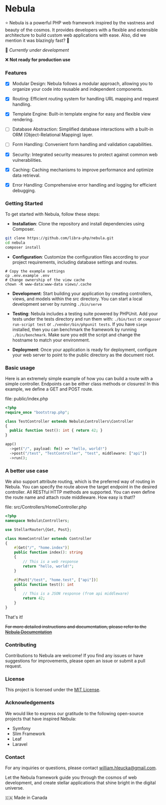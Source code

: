 # Nebula

⭐ Nebula is a powerful PHP web framework inspired by the vastness and beauty of the cosmos. It provides developers with a flexible and extensible architecture to build custom web applications with ease. Also, did we mention it was blazingly fast? 🚀

👷 *Currently under development*

❌ **Not ready for production use**

### Features
- [x] Modular Design: Nebula follows a modular approach, allowing you to organize your code into reusable and independent components.
- [x] Routing: Efficient routing system for handling URL mapping and request handling.
- [x] Template Engine: Built-in template engine for easy and flexible view rendering.
- [ ] Database Abstraction: Simplified database interactions with a built-in ORM (Object-Relational Mapping) layer.
- [ ] Form Handling: Convenient form handling and validation capabilities.
- [x] Security: Integrated security measures to protect against common web vulnerabilities.
- [x] Caching: Caching mechanisms to improve performance and optimize data retrieval.
- [x] Error Handling: Comprehensive error handling and logging for efficient debugging.


### Getting Started

To get started with Nebula, follow these steps:

- **Installation**: Clone the repository and install dependencies using Composer.
```bash
git clone https://github.com/libra-php/nebula.git
cd nebula
composer install
```

- **Configuration**: Customize the configuration files according to your project requirements, including database settings and routes.
```
# Copy the example settings
cp .env.example .env
# Change ownership of the view cache
chown -R www-data:www-data views/.cache
```

- **Development**: Start building your application by creating controllers, views, and models within the src directory. You can start a local development server by running `./bin/serve`

- **Testing**: Nebula includes a testing suite powered by PHPUnit. Add your tests under the tests directory and run them with: `./bin/test` or `composer run-script test` or `./vendor/bin/phpunit tests`. If you have `siege` installed, then you can benchmark the framework by running `./bin/benchmark`. Make sure you edit the script and change the hostname to match your environment.

- **Deployment**: Once your application is ready for deployment, configure your web server to point to the public directory as the document root.

### Basic usage

Here is an extremely simple example of how you can build a route with a simple controller. Endpoints can be either class methods or closures! In this example, we define a GET and POST route.

file: public/index.php
```php
<?php
require_once "bootstrap.php";

class TestController extends Nebula\Controllers\Controller
{
  public function test(): int { return 42; }
}

app()
  ->get("/", payload: fn() => "hello, world!")
  ->post("/test", "TestController", "test", middleware: ["api"])
  ->run();
```

###  A better use case

We also support attribute routing, which is the preferred way of routing in Nebula. You can specify the route above the target endpoint in the desired controller. All RESTful HTTP methods are supported. You can even define the route name and attach route middleware. How easy is that!?


file: src/Controllers/HomeController.php
```php
<?php
namespace Nebula\Controllers;

use StellarRouter\{Get, Post};

class HomeController extends Controller
{
    #[Get("/", "home.index")]
    public function index(): string
    {
        // This is a web response
        return "hello, world!";
    }

    #[Post("/test", "home.test", ["api"])]
    public function test(): int
    {
        // This is a JSON response (from api middleware)
        return 42;
    }
}
```

That's it! 

<s>For more detailed instructions and documentation, please refer to the <a href='#'>Nebula Documentation</a></s>


### Contributing

Contributions to Nebula are welcome! If you find any issues or have suggestions for improvements, please open an issue or submit a pull request. 


### License

This project is licensed under the <a href='https://github.com/libra-php/nebula/blob/main/LICENSE'>MIT License</a>.


### Acknowledgements

We would like to express our gratitude to the following open-source projects that have inspired Nebula:

- Symfony
- Slim Framework
- Leaf
- Laravel


### Contact

For any inquiries or questions, please contact william.hleucka@gmail.com.

Let the Nebula framework guide you through the cosmos of web development, and create stellar applications that shine bright in the digital universe.


🇨🇦 Made in Canada
